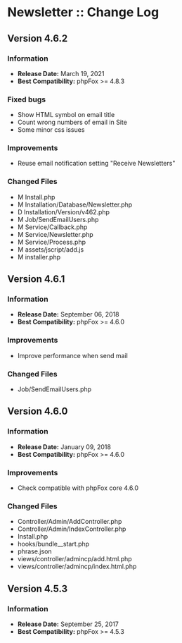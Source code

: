# Newsletter :: Change Log

## Version 4.6.2

### Information

- **Release Date:** March 19, 2021
- **Best Compatibility:** phpFox >= 4.8.3

### Fixed bugs

- Show HTML symbol on email title
- Count wrong numbers of email in Site
- Some minor css issues

### Improvements

- Reuse email notification setting "Receive Newsletters"

### Changed Files

- M Install.php
- M Installation/Database/Newsletter.php
- D Installation/Version/v462.php
- M Job/SendEmailUsers.php
- M Service/Callback.php
- M Service/Newsletter.php
- M Service/Process.php
- M assets/jscript/add.js
- M installer.php

## Version 4.6.1

### Information

- **Release Date:** September 06, 2018
- **Best Compatibility:** phpFox >= 4.6.0

### Improvements

- Improve performance when send mail

### Changed Files

- Job/SendEmailUsers.php

## Version 4.6.0

### Information

- **Release Date:** January 09, 2018
- **Best Compatibility:** phpFox >= 4.6.0

### Improvements
- Check compatible with phpFox core 4.6.0

### Changed Files
- Controller/Admin/AddController.php
- Controller/Admin/IndexController.php
- Install.php
- hooks/bundle__start.php
- phrase.json
- views/controller/admincp/add.html.php
- views/controller/admincp/index.html.php

## Version 4.5.3

### Information

- **Release Date:** September 25, 2017
- **Best Compatibility:** phpFox >= 4.5.3